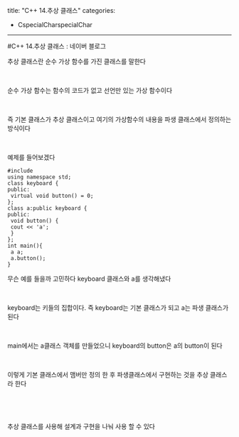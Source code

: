title: "C++ 14.추상 클래스"
categories:
 - CspecialCharspecialChar
---
#C++ 14.추상 클래스 : 네이버 블로그







추상 클래스란 순수 가상 함수를 가진 클래스를 말한다

​

순수 가상 함수는 함수의 코드가 없고 선언만 있는 가상 함수이다

​

즉 기본 클래스가 추상 클래스이고 여기의 가상함수의 내용을 파생 클래스에서 정의하는 방식이다

​

예제를 들어보겠다




 




```
#include
using namespace std;
class keyboard {
public:
 virtual void button() = 0;
};
class a:public keyboard {
public:
 void button() {
 cout << 'a';
 }
};
int main(){
 a a;
 a.button();
}
```





 


무슨 예를 들을까 고민하다 keyboard 클래스와 a를 생각해냈다

​

keyboard는 키들의 집합이다. 즉 keyboard는 기본 클래스가 되고 a는 파생 클래스가 된다

​

main에서는 a클래스 객체를 만들었으니 keyboard의 button은 a의 button이 된다

​

이렇게 기본 클래스에서 맴버만 정의 한 후 파생클래스에서 구현하는 것을 추상 클래스라 한다

​

​

추상 클래스를 사용해 설계과 구현을 나눠 사용 할 수 있다

​